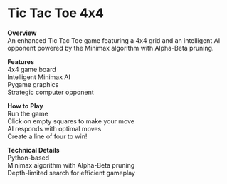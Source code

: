# Tic Tac Toe 4x4 

**Overview**  
An enhanced Tic Tac Toe game featuring a 4x4 grid and an intelligent AI opponent powered by the Minimax algorithm with Alpha-Beta pruning.  


**Features**  
4x4 game board  
Intelligent Minimax AI  
Pygame graphics  
Strategic computer opponent  

**How to Play**  
Run the game  
Click on empty squares to make your move  
AI responds with optimal moves  
Create a line of four to win!  

**Technical Details**  
Python-based  
Minimax algorithm with Alpha-Beta pruning  
Depth-limited search for efficient gameplay  
